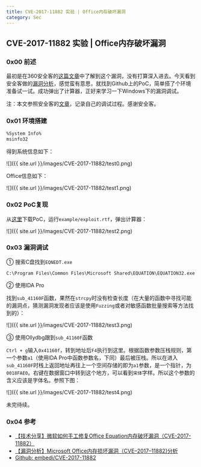 ```yaml
---
title: CVE-2017-11882 实验 | Office内存破坏漏洞
category: Sec
---
```


## CVE-2017-11882 实验 | Office内存破坏漏洞

### 0x00 前述

最初是在360安全客的[这篇文章](http://bobao.360.cn/learning/detail/4729.html)中了解到这个漏洞，没有打算深入进去。今天看到安全客做的[漏洞分析](http://bobao.360.cn/learning/detail/4734.html)，感觉蛮有意思，就找到Github上的PoC，简单搭了个环境准备试一试。成功弹出了计算器，正好来学习一下Windows下的漏洞调试。

注：本文参照安全客的[文章](http://bobao.360.cn/learning/detail/4734.html)，记录自己的调试过程。感谢安全客。

### 0x01 环境搭建

```bat
%System Info%
msinfo32
```

得到系统信息如下：

![]({{ site.url }}/images/CVE-2017-11882/test0.png)

Office信息如下：

![]({{ site.url }}/images/CVE-2017-11882/test1.png)

### 0x02 PoC复现

从[这里](https://github.com/embedi/CVE-2017-11882)下载PoC，运行`example/exploit.rtf`，弹出计算器：

![]({{ site.url }}/images/CVE-2017-11882/test2.png)

### 0x03 漏洞调试

① 搜索C盘找到`EQNEDT.exe`

```
C:\Program Files\Common Files\Microsoft Shared\EQUATION\EQUATION32.exe
```

② 使用IDA Pro

找到`sub_41160F`函数，果然在`strcpy`时没有检查长度（在大量的函数中寻找可能的漏洞点，猜测漏洞发现者应该是使用`Fuzzing`或者对敏感函数批量搜索等方法找到的）：

![]({{ site.url }}/images/CVE-2017-11882/test3.png)

③ 使用Ollydbg跟到`sub_41160F`函数

`Ctrl + g`输入`0x41160f`，转到地址后`F4`执行到这里。根据函数参数压栈规则，第一个参数`a1`（使用IDA Pro中函数参数名，下同）最后被压栈。所以在进入`sub_41160F`时栈上返回地址再往上一个空间存储的即为`a1`参数，是一个指针，为`0018FAE0`。右键在数据窗口中转到这个地方，可以看到`宋体`字样。所以这个参数的含义应该是字体名。参照下图：

![]({{ site.url }}/images/CVE-2017-11882/test4.png)

未完待续。

### 0x04 参考

- [【技术分享】微软如何手工修复Office Equation内存破坏漏洞（CVE-2017-11882）](http://bobao.360.cn/learning/detail/4729.html)
- [【漏洞分析】Microsoft Office内存损坏漏洞（CVE–2017–11882)分析](http://bobao.360.cn/learning/detail/4734.html)
- [Github: embedi/CVE-2017-11882](https://github.com/embedi/CVE-2017-11882)